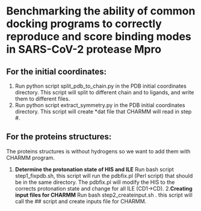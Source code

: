 # Benchmarking the ability of common docking programs to correctly reproduce and score binding modes in SARS-CoV-2 protease Mpro

## For the initial coordinates:  
1.	Run python script split_pdb_to_chain.py in the PDB initial coordinates directory. This script will split to different chain and to ligands, and write them to different files.
2.	Run python script extract_symmetry.py in the PDB initial coordinates directory. This script will create *dat file that CHARMM will read in step #.

## For the proteins structures:  
The proteins structures is without hydrogens so we want to add them with CHARMM program.

1. **Determine the protonation state of HIS and ILE** 
Run bash script step1_fixpdb.sh, this script will run the pdbfix.pl (Perl script) that should be in the same directory. The pdbfix.pl will modify the HIS to the corrects protonation state and change for all ILE (CD1->CD). 
2.**Creating input files for CHARMM**
Run bash step2_createinput.sh . this script will call the ## script and create inputs file for CHARMM. 
	 
